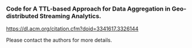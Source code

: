 ### Code for A TTL-based Approach for Data Aggregation in Geo-distributed Streaming Analytics.
https://dl.acm.org/citation.cfm?doid=3341617.3326144

Please contact the authors for more details.

